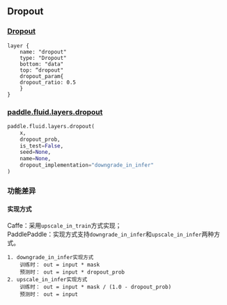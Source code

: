 ## Dropout


### [Dropout](http://caffe.berkeleyvision.org/tutorial/layers/dropout.html)
```
layer {
    name: "dropout"
    type: "Dropout"
    bottom: "data"
    top: “dropout"
    dropout_param{
	dropout_ratio: 0.5
    }
}
```


### [paddle.fluid.layers.dropout](http://paddlepaddle.org/documentation/docs/zh/1.3/api_cn/layers_cn.html#permalink-56-dropout)
```python
paddle.fluid.layers.dropout(
    x, 
    dropout_prob, 
    is_test=False, 
    seed=None, 
    name=None, 
    dropout_implementation="downgrade_in_infer"
)
```  

### 功能差异
#### 实现方式
Caffe：采用`upscale_in_train`方式实现；             
PaddlePaddle：实现方式支持`downgrade_in_infer`和`upscale_in_infer`两种方式。
```
1. downgrade_in_infer实现方式
    训练时： out = input * mask
    预测时： out = input * dropout_prob
2. upscale_in_infer实现方式
    训练时： out = input * mask / (1.0 - dropout_prob)
    预测时： out = input
```
